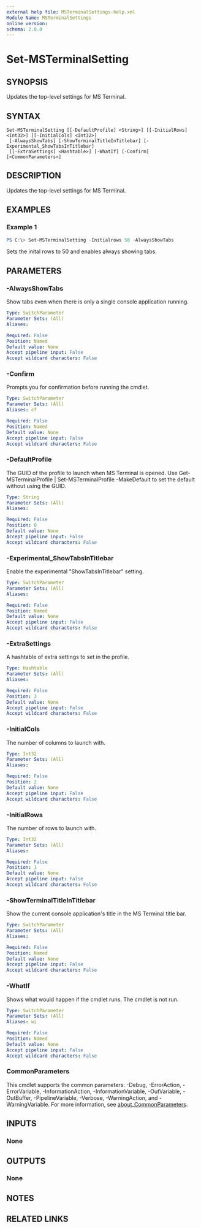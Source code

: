 ```yaml
---
external help file: MSTerminalSettings-help.xml
Module Name: MSTerminalSettings
online version:
schema: 2.0.0
---
```


# Set-MSTerminalSetting

## SYNOPSIS
Updates the top-level settings for MS Terminal.

## SYNTAX

```
Set-MSTerminalSetting [[-DefaultProfile] <String>] [[-InitialRows] <Int32>] [[-InitialCols] <Int32>]
 [-AlwaysShowTabs] [-ShowTerminalTitleInTitlebar] [-Experimental_ShowTabsInTitlebar]
 [[-ExtraSettings] <Hashtable>] [-WhatIf] [-Confirm] [<CommonParameters>]
```

## DESCRIPTION
Updates the top-level settings for MS Terminal.

## EXAMPLES

### Example 1
```powershell
PS C:\> Set-MSTerminalSetting -Initialrows 50 -AlwaysShowTabs
```

Sets the inital rows to 50 and enables always showing tabs.

## PARAMETERS

### -AlwaysShowTabs
Show tabs even when there is only a single console application running.

```yaml
Type: SwitchParameter
Parameter Sets: (All)
Aliases:

Required: False
Position: Named
Default value: None
Accept pipeline input: False
Accept wildcard characters: False
```

### -Confirm
Prompts you for confirmation before running the cmdlet.

```yaml
Type: SwitchParameter
Parameter Sets: (All)
Aliases: cf

Required: False
Position: Named
Default value: None
Accept pipeline input: False
Accept wildcard characters: False
```

### -DefaultProfile
The GUID of the profile to launch when MS Terminal is opened.  Use Get-MSTerminalProfile | Set-MSTerminalProfile -MakeDefault to set the default without using the GUID.

```yaml
Type: String
Parameter Sets: (All)
Aliases:

Required: False
Position: 0
Default value: None
Accept pipeline input: False
Accept wildcard characters: False
```

### -Experimental_ShowTabsInTitlebar
Enable the experimental "ShowTabsInTitlebar" setting.

```yaml
Type: SwitchParameter
Parameter Sets: (All)
Aliases:

Required: False
Position: Named
Default value: None
Accept pipeline input: False
Accept wildcard characters: False
```

### -ExtraSettings
A hashtable of extra settings to set in the profile.

```yaml
Type: Hashtable
Parameter Sets: (All)
Aliases:

Required: False
Position: 3
Default value: None
Accept pipeline input: False
Accept wildcard characters: False
```

### -InitialCols
The number of columns to launch with.

```yaml
Type: Int32
Parameter Sets: (All)
Aliases:

Required: False
Position: 2
Default value: None
Accept pipeline input: False
Accept wildcard characters: False
```

### -InitialRows
The number of rows to launch with.

```yaml
Type: Int32
Parameter Sets: (All)
Aliases:

Required: False
Position: 1
Default value: None
Accept pipeline input: False
Accept wildcard characters: False
```

### -ShowTerminalTitleInTitlebar
Show the current console application's title in the MS Terminal title bar.

```yaml
Type: SwitchParameter
Parameter Sets: (All)
Aliases:

Required: False
Position: Named
Default value: None
Accept pipeline input: False
Accept wildcard characters: False
```

### -WhatIf
Shows what would happen if the cmdlet runs.
The cmdlet is not run.

```yaml
Type: SwitchParameter
Parameter Sets: (All)
Aliases: wi

Required: False
Position: Named
Default value: None
Accept pipeline input: False
Accept wildcard characters: False
```

### CommonParameters
This cmdlet supports the common parameters: -Debug, -ErrorAction, -ErrorVariable, -InformationAction, -InformationVariable, -OutVariable, -OutBuffer, -PipelineVariable, -Verbose, -WarningAction, and -WarningVariable. For more information, see [about_CommonParameters](http://go.microsoft.com/fwlink/?LinkID=113216).

## INPUTS

### None

## OUTPUTS

### None

## NOTES

## RELATED LINKS
